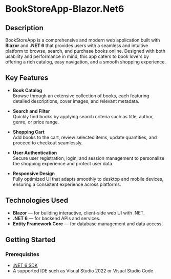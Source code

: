 

# BookStoreApp-Blazor.Net6

## Description
BookStoreApp is a comprehensive and modern web application built with **Blazor** and **.NET 6** that provides users with a seamless and intuitive platform to browse, search, and purchase books online. Designed with both usability and performance in mind, this app caters to book lovers by offering a rich catalog, easy navigation, and a smooth shopping experience.

## Key Features
- **Book Catalog**  
  Browse through an extensive collection of books, each featuring detailed descriptions, cover images, and relevant metadata.

- **Search and Filter**  
  Quickly find books by applying search criteria such as title, author, genre, or price range.

- **Shopping Cart**  
  Add books to the cart, review selected items, update quantities, and proceed to checkout seamlessly.

- **User Authentication**  
  Secure user registration, login, and session management to personalize the shopping experience and protect user data.

- **Responsive Design**  
  Fully optimized UI that adapts smoothly to desktop and mobile devices, ensuring a consistent experience across platforms.

## Technologies Used
- **Blazor** — for building interactive, client-side web UI with .NET.
- **.NET 6** — for backend APIs and services.
- **Entity Framework Core** — for database management and data access.

## Getting Started
### Prerequisites
- [.NET 6 SDK](https://dotnet.microsoft.com/download/dotnet/6.0)
- A supported IDE such as Visual Studio 2022 or Visual Studio Code

